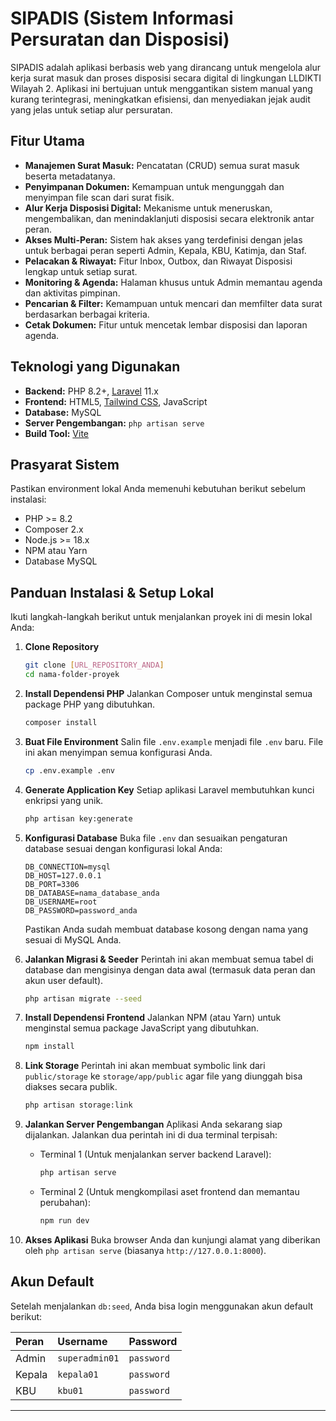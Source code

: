 # SIPADIS (Sistem Informasi Persuratan dan Disposisi)

SIPADIS adalah aplikasi berbasis web yang dirancang untuk mengelola alur kerja surat masuk dan proses disposisi secara digital di lingkungan LLDIKTI Wilayah 2. Aplikasi ini bertujuan untuk menggantikan sistem manual yang kurang terintegrasi, meningkatkan efisiensi, dan menyediakan jejak audit yang jelas untuk setiap alur persuratan.

## Fitur Utama

-   **Manajemen Surat Masuk:** Pencatatan (CRUD) semua surat masuk beserta metadatanya.
-   **Penyimpanan Dokumen:** Kemampuan untuk mengunggah dan menyimpan file scan dari surat fisik.
-   **Alur Kerja Disposisi Digital:** Mekanisme untuk meneruskan, mengembalikan, dan menindaklanjuti disposisi secara elektronik antar peran.
-   **Akses Multi-Peran:** Sistem hak akses yang terdefinisi dengan jelas untuk berbagai peran seperti Admin, Kepala, KBU, Katimja, dan Staf.
-   **Pelacakan & Riwayat:** Fitur Inbox, Outbox, dan Riwayat Disposisi lengkap untuk setiap surat.
-   **Monitoring & Agenda:** Halaman khusus untuk Admin memantau agenda dan aktivitas pimpinan.
-   **Pencarian & Filter:** Kemampuan untuk mencari dan memfilter data surat berdasarkan berbagai kriteria.
-   **Cetak Dokumen:** Fitur untuk mencetak lembar disposisi dan laporan agenda.

## Teknologi yang Digunakan

-   **Backend:** PHP 8.2+, [Laravel](https://laravel.com/) 11.x
-   **Frontend:** HTML5, [Tailwind CSS](https://tailwindcss.com/), JavaScript
-   **Database:** MySQL
-   **Server Pengembangan:** `php artisan serve`
-   **Build Tool:** [Vite](https://vitejs.dev/)

## Prasyarat Sistem

Pastikan environment lokal Anda memenuhi kebutuhan berikut sebelum instalasi:

-   PHP >= 8.2
-   Composer 2.x
-   Node.js >= 18.x
-   NPM atau Yarn
-   Database MySQL

## Panduan Instalasi & Setup Lokal

Ikuti langkah-langkah berikut untuk menjalankan proyek ini di mesin lokal Anda:

1.  **Clone Repository**
    ```bash
    git clone [URL_REPOSITORY_ANDA]
    cd nama-folder-proyek
    ```

2.  **Install Dependensi PHP**
    Jalankan Composer untuk menginstal semua package PHP yang dibutuhkan.
    ```bash
    composer install
    ```

3.  **Buat File Environment**
    Salin file `.env.example` menjadi file `.env` baru. File ini akan menyimpan semua konfigurasi Anda.
    ```bash
    cp .env.example .env
    ```

4.  **Generate Application Key**
    Setiap aplikasi Laravel membutuhkan kunci enkripsi yang unik.
    ```bash
    php artisan key:generate
    ```

5.  **Konfigurasi Database**
    Buka file `.env` dan sesuaikan pengaturan database sesuai dengan konfigurasi lokal Anda:
    ```env
    DB_CONNECTION=mysql
    DB_HOST=127.0.0.1
    DB_PORT=3306
    DB_DATABASE=nama_database_anda
    DB_USERNAME=root
    DB_PASSWORD=password_anda
    ```
    Pastikan Anda sudah membuat database kosong dengan nama yang sesuai di MySQL Anda.

6.  **Jalankan Migrasi & Seeder**
    Perintah ini akan membuat semua tabel di database dan mengisinya dengan data awal (termasuk data peran dan akun user default).
    ```bash
    php artisan migrate --seed
    ```

7.  **Install Dependensi Frontend**
    Jalankan NPM (atau Yarn) untuk menginstal semua package JavaScript yang dibutuhkan.
    ```bash
    npm install
    ```

8.  **Link Storage**
    Perintah ini akan membuat symbolic link dari `public/storage` ke `storage/app/public` agar file yang diunggah bisa diakses secara publik.
    ```bash
    php artisan storage:link
    ```

9.  **Jalankan Server Pengembangan**
    Aplikasi Anda sekarang siap dijalankan. Jalankan dua perintah ini di dua terminal terpisah:

    -   Terminal 1 (Untuk menjalankan server backend Laravel):
        ```bash
        php artisan serve
        ```
    -   Terminal 2 (Untuk mengkompilasi aset frontend dan memantau perubahan):
        ```bash
        npm run dev
        ```

10. **Akses Aplikasi**
    Buka browser Anda dan kunjungi alamat yang diberikan oleh `php artisan serve` (biasanya `http://127.0.0.1:8000`).

## Akun Default

Setelah menjalankan `db:seed`, Anda bisa login menggunakan akun default berikut:

| Peran | Username | Password |
| :--- | :--- | :--- |
| Admin | `superadmin01` | `password` |
| Kepala | `kepala01` | `password` |
| KBU | `kbu01` | `password` |

---
